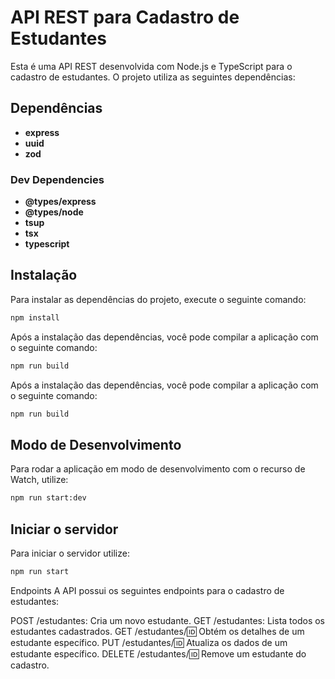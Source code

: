 # API REST para Cadastro de Estudantes

Esta é uma API REST desenvolvida com Node.js e TypeScript para o cadastro de estudantes. O projeto utiliza as seguintes dependências:

## Dependências

- **express**
- **uuid**
- **zod**

### Dev Dependencies

- **@types/express**
- **@types/node**
- **tsup**
- **tsx**
- **typescript**

## Instalação

Para instalar as dependências do projeto, execute o seguinte comando:

```bash
npm install
```

Após a instalação das dependências, você pode compilar a aplicação com o seguinte comando:

```bash
npm run build
```

Após a instalação das dependências, você pode compilar a aplicação com o seguinte comando:

```bash
npm run build
```
## Modo de Desenvolvimento
Para rodar a aplicação em modo de desenvolvimento com o recurso de Watch, utilize:

```bash
npm run start:dev
```

## Iniciar o servidor
Para iniciar o servidor utilize:

```bash
npm run start
```
Endpoints
A API possui os seguintes endpoints para o cadastro de estudantes:

POST /estudantes: Cria um novo estudante.
GET /estudantes: Lista todos os estudantes cadastrados.
GET /estudantes/:id: Obtém os detalhes de um estudante específico.
PUT /estudantes/:id: Atualiza os dados de um estudante específico.
DELETE /estudantes/:id: Remove um estudante do cadastro.

